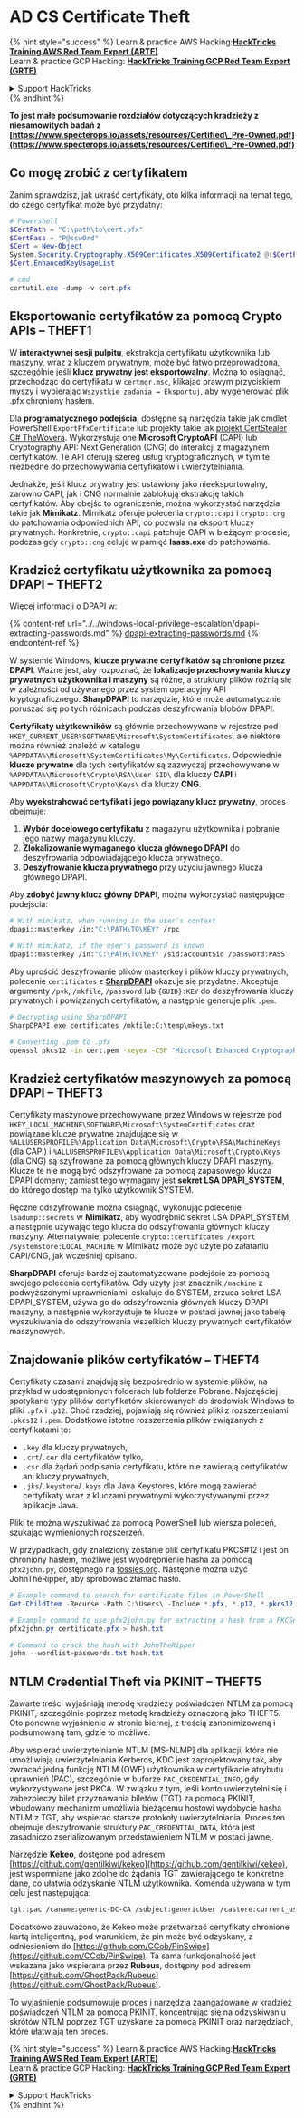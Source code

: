 # AD CS Certificate Theft

{% hint style="success" %}
Learn & practice AWS Hacking:<img src="/.gitbook/assets/arte.png" alt="" data-size="line">[**HackTricks Training AWS Red Team Expert (ARTE)**](https://training.hacktricks.xyz/courses/arte)<img src="/.gitbook/assets/arte.png" alt="" data-size="line">\
Learn & practice GCP Hacking: <img src="/.gitbook/assets/grte.png" alt="" data-size="line">[**HackTricks Training GCP Red Team Expert (GRTE)**<img src="/.gitbook/assets/grte.png" alt="" data-size="line">](https://training.hacktricks.xyz/courses/grte)

<details>

<summary>Support HackTricks</summary>

* Check the [**subscription plans**](https://github.com/sponsors/carlospolop)!
* **Join the** 💬 [**Discord group**](https://discord.gg/hRep4RUj7f) or the [**telegram group**](https://t.me/peass) or **follow** us on **Twitter** 🐦 [**@hacktricks\_live**](https://twitter.com/hacktricks\_live)**.**
* **Share hacking tricks by submitting PRs to the** [**HackTricks**](https://github.com/carlospolop/hacktricks) and [**HackTricks Cloud**](https://github.com/carlospolop/hacktricks-cloud) github repos.

</details>
{% endhint %}

**To jest małe podsumowanie rozdziałów dotyczących kradzieży z niesamowitych badań z [https://www.specterops.io/assets/resources/Certified\_Pre-Owned.pdf](https://www.specterops.io/assets/resources/Certified\_Pre-Owned.pdf)**

## Co mogę zrobić z certyfikatem

Zanim sprawdzisz, jak ukraść certyfikaty, oto kilka informacji na temat tego, do czego certyfikat może być przydatny:
```powershell
# Powershell
$CertPath = "C:\path\to\cert.pfx"
$CertPass = "P@ssw0rd"
$Cert = New-Object
System.Security.Cryptography.X509Certificates.X509Certificate2 @($CertPath, $CertPass)
$Cert.EnhancedKeyUsageList

# cmd
certutil.exe -dump -v cert.pfx
```
## Eksportowanie certyfikatów za pomocą Crypto APIs – THEFT1

W **interaktywnej sesji pulpitu**, ekstrakcja certyfikatu użytkownika lub maszyny, wraz z kluczem prywatnym, może być łatwo przeprowadzona, szczególnie jeśli **klucz prywatny jest eksportowalny**. Można to osiągnąć, przechodząc do certyfikatu w `certmgr.msc`, klikając prawym przyciskiem myszy i wybierając `Wszystkie zadania → Eksportuj`, aby wygenerować plik .pfx chroniony hasłem.

Dla **programatycznego podejścia**, dostępne są narzędzia takie jak cmdlet PowerShell `ExportPfxCertificate` lub projekty takie jak [projekt CertStealer C# TheWovera](https://github.com/TheWover/CertStealer). Wykorzystują one **Microsoft CryptoAPI** (CAPI) lub Cryptography API: Next Generation (CNG) do interakcji z magazynem certyfikatów. Te API oferują szereg usług kryptograficznych, w tym te niezbędne do przechowywania certyfikatów i uwierzytelniania.

Jednakże, jeśli klucz prywatny jest ustawiony jako nieeksportowalny, zarówno CAPI, jak i CNG normalnie zablokują ekstrakcję takich certyfikatów. Aby obejść to ograniczenie, można wykorzystać narzędzia takie jak **Mimikatz**. Mimikatz oferuje polecenia `crypto::capi` i `crypto::cng` do patchowania odpowiednich API, co pozwala na eksport kluczy prywatnych. Konkretnie, `crypto::capi` patchuje CAPI w bieżącym procesie, podczas gdy `crypto::cng` celuje w pamięć **lsass.exe** do patchowania.

## Kradzież certyfikatu użytkownika za pomocą DPAPI – THEFT2

Więcej informacji o DPAPI w:

{% content-ref url="../../windows-local-privilege-escalation/dpapi-extracting-passwords.md" %}
[dpapi-extracting-passwords.md](../../windows-local-privilege-escalation/dpapi-extracting-passwords.md)
{% endcontent-ref %}

W systemie Windows, **klucze prywatne certyfikatów są chronione przez DPAPI**. Ważne jest, aby rozpoznać, że **lokalizacje przechowywania kluczy prywatnych użytkownika i maszyny** są różne, a struktury plików różnią się w zależności od używanego przez system operacyjny API kryptograficznego. **SharpDPAPI** to narzędzie, które może automatycznie poruszać się po tych różnicach podczas deszyfrowania blobów DPAPI.

**Certyfikaty użytkowników** są głównie przechowywane w rejestrze pod `HKEY_CURRENT_USER\SOFTWARE\Microsoft\SystemCertificates`, ale niektóre można również znaleźć w katalogu `%APPDATA%\Microsoft\SystemCertificates\My\Certificates`. Odpowiednie **klucze prywatne** dla tych certyfikatów są zazwyczaj przechowywane w `%APPDATA%\Microsoft\Crypto\RSA\User SID\` dla kluczy **CAPI** i `%APPDATA%\Microsoft\Crypto\Keys\` dla kluczy **CNG**.

Aby **wyekstrahować certyfikat i jego powiązany klucz prywatny**, proces obejmuje:

1. **Wybór docelowego certyfikatu** z magazynu użytkownika i pobranie jego nazwy magazynu kluczy.
2. **Zlokalizowanie wymaganego klucza głównego DPAPI** do deszyfrowania odpowiadającego klucza prywatnego.
3. **Deszyfrowanie klucza prywatnego** przy użyciu jawnego klucza głównego DPAPI.

Aby **zdobyć jawny klucz główny DPAPI**, można wykorzystać następujące podejścia:
```bash
# With mimikatz, when running in the user's context
dpapi::masterkey /in:"C:\PATH\TO\KEY" /rpc

# With mimikatz, if the user's password is known
dpapi::masterkey /in:"C:\PATH\TO\KEY" /sid:accountSid /password:PASS
```
Aby uprościć deszyfrowanie plików masterkey i plików kluczy prywatnych, polecenie `certificates` z [**SharpDPAPI**](https://github.com/GhostPack/SharpDPAPI) okazuje się przydatne. Akceptuje argumenty `/pvk`, `/mkfile`, `/password` lub `{GUID}:KEY` do deszyfrowania kluczy prywatnych i powiązanych certyfikatów, a następnie generuje plik `.pem`.
```bash
# Decrypting using SharpDPAPI
SharpDPAPI.exe certificates /mkfile:C:\temp\mkeys.txt

# Converting .pem to .pfx
openssl pkcs12 -in cert.pem -keyex -CSP "Microsoft Enhanced Cryptographic Provider v1.0" -export -out cert.pfx
```
## Kradzież certyfikatów maszynowych za pomocą DPAPI – THEFT3

Certyfikaty maszynowe przechowywane przez Windows w rejestrze pod `HKEY_LOCAL_MACHINE\SOFTWARE\Microsoft\SystemCertificates` oraz powiązane klucze prywatne znajdujące się w `%ALLUSERSPROFILE%\Application Data\Microsoft\Crypto\RSA\MachineKeys` (dla CAPI) i `%ALLUSERSPROFILE%\Application Data\Microsoft\Crypto\Keys` (dla CNG) są szyfrowane za pomocą głównych kluczy DPAPI maszyny. Klucze te nie mogą być odszyfrowane za pomocą zapasowego klucza DPAPI domeny; zamiast tego wymagany jest **sekret LSA DPAPI_SYSTEM**, do którego dostęp ma tylko użytkownik SYSTEM.

Ręczne odszyfrowanie można osiągnąć, wykonując polecenie `lsadump::secrets` w **Mimikatz**, aby wyodrębnić sekret LSA DPAPI_SYSTEM, a następnie używając tego klucza do odszyfrowania głównych kluczy maszyny. Alternatywnie, polecenie `crypto::certificates /export /systemstore:LOCAL_MACHINE` w Mimikatz może być użyte po załataniu CAPI/CNG, jak wcześniej opisano.

**SharpDPAPI** oferuje bardziej zautomatyzowane podejście za pomocą swojego polecenia certyfikatów. Gdy użyty jest znacznik `/machine` z podwyższonymi uprawnieniami, eskaluje do SYSTEM, zrzuca sekret LSA DPAPI_SYSTEM, używa go do odszyfrowania głównych kluczy DPAPI maszyny, a następnie wykorzystuje te klucze w postaci jawnej jako tabelę wyszukiwania do odszyfrowania wszelkich kluczy prywatnych certyfikatów maszynowych.

## Znajdowanie plików certyfikatów – THEFT4

Certyfikaty czasami znajdują się bezpośrednio w systemie plików, na przykład w udostępnionych folderach lub folderze Pobrane. Najczęściej spotykane typy plików certyfikatów skierowanych do środowisk Windows to pliki `.pfx` i `.p12`. Choć rzadziej, pojawiają się również pliki z rozszerzeniami `.pkcs12` i `.pem`. Dodatkowe istotne rozszerzenia plików związanych z certyfikatami to:
- `.key` dla kluczy prywatnych,
- `.crt`/`.cer` dla certyfikatów tylko,
- `.csr` dla żądań podpisania certyfikatu, które nie zawierają certyfikatów ani kluczy prywatnych,
- `.jks`/`.keystore`/`.keys` dla Java Keystores, które mogą zawierać certyfikaty wraz z kluczami prywatnymi wykorzystywanymi przez aplikacje Java.

Pliki te można wyszukiwać za pomocą PowerShell lub wiersza poleceń, szukając wymienionych rozszerzeń.

W przypadkach, gdy znaleziony zostanie plik certyfikatu PKCS#12 i jest on chroniony hasłem, możliwe jest wyodrębnienie hasha za pomocą `pfx2john.py`, dostępnego na [fossies.org](https://fossies.org/dox/john-1.9.0-jumbo-1/pfx2john_8py_source.html). Następnie można użyć JohnTheRipper, aby spróbować złamać hasło.
```powershell
# Example command to search for certificate files in PowerShell
Get-ChildItem -Recurse -Path C:\Users\ -Include *.pfx, *.p12, *.pkcs12, *.pem, *.key, *.crt, *.cer, *.csr, *.jks, *.keystore, *.keys

# Example command to use pfx2john.py for extracting a hash from a PKCS#12 file
pfx2john.py certificate.pfx > hash.txt

# Command to crack the hash with JohnTheRipper
john --wordlist=passwords.txt hash.txt
```
## NTLM Credential Theft via PKINIT – THEFT5

Zawarte treści wyjaśniają metodę kradzieży poświadczeń NTLM za pomocą PKINIT, szczególnie poprzez metodę kradzieży oznaczoną jako THEFT5. Oto ponowne wyjaśnienie w stronie biernej, z treścią zanonimizowaną i podsumowaną tam, gdzie to możliwe:

Aby wspierać uwierzytelnianie NTLM [MS-NLMP] dla aplikacji, które nie umożliwiają uwierzytelniania Kerberos, KDC jest zaprojektowany tak, aby zwracać jedną funkcję NTLM (OWF) użytkownika w certyfikacie atrybutu uprawnień (PAC), szczególnie w buforze `PAC_CREDENTIAL_INFO`, gdy wykorzystywane jest PKCA. W związku z tym, jeśli konto uwierzytelni się i zabezpieczy bilet przyznawania biletów (TGT) za pomocą PKINIT, wbudowany mechanizm umożliwia bieżącemu hostowi wydobycie hasha NTLM z TGT, aby wspierać starsze protokoły uwierzytelniania. Proces ten obejmuje deszyfrowanie struktury `PAC_CREDENTIAL_DATA`, która jest zasadniczo zserializowanym przedstawieniem NTLM w postaci jawnej.

Narzędzie **Kekeo**, dostępne pod adresem [https://github.com/gentilkiwi/kekeo](https://github.com/gentilkiwi/kekeo), jest wspomniane jako zdolne do żądania TGT zawierającego te konkretne dane, co ułatwia odzyskanie NTLM użytkownika. Komenda używana w tym celu jest następująca:
```bash
tgt::pac /caname:generic-DC-CA /subject:genericUser /castore:current_user /domain:domain.local
```
Dodatkowo zauważono, że Kekeo może przetwarzać certyfikaty chronione kartą inteligentną, pod warunkiem, że pin może być odzyskany, z odniesieniem do [https://github.com/CCob/PinSwipe](https://github.com/CCob/PinSwipe). Ta sama funkcjonalność jest wskazana jako wspierana przez **Rubeus**, dostępny pod adresem [https://github.com/GhostPack/Rubeus](https://github.com/GhostPack/Rubeus).

To wyjaśnienie podsumowuje proces i narzędzia zaangażowane w kradzież poświadczeń NTLM za pomocą PKINIT, koncentrując się na odzyskiwaniu skrótów NTLM poprzez TGT uzyskane za pomocą PKINIT oraz narzędziach, które ułatwiają ten proces.

{% hint style="success" %}
Learn & practice AWS Hacking:<img src="/.gitbook/assets/arte.png" alt="" data-size="line">[**HackTricks Training AWS Red Team Expert (ARTE)**](https://training.hacktricks.xyz/courses/arte)<img src="/.gitbook/assets/arte.png" alt="" data-size="line">\
Learn & practice GCP Hacking: <img src="/.gitbook/assets/grte.png" alt="" data-size="line">[**HackTricks Training GCP Red Team Expert (GRTE)**<img src="/.gitbook/assets/grte.png" alt="" data-size="line">](https://training.hacktricks.xyz/courses/grte)

<details>

<summary>Support HackTricks</summary>

* Check the [**subscription plans**](https://github.com/sponsors/carlospolop)!
* **Join the** 💬 [**Discord group**](https://discord.gg/hRep4RUj7f) or the [**telegram group**](https://t.me/peass) or **follow** us on **Twitter** 🐦 [**@hacktricks\_live**](https://twitter.com/hacktricks\_live)**.**
* **Share hacking tricks by submitting PRs to the** [**HackTricks**](https://github.com/carlospolop/hacktricks) and [**HackTricks Cloud**](https://github.com/carlospolop/hacktricks-cloud) github repos.

</details>
{% endhint %}
